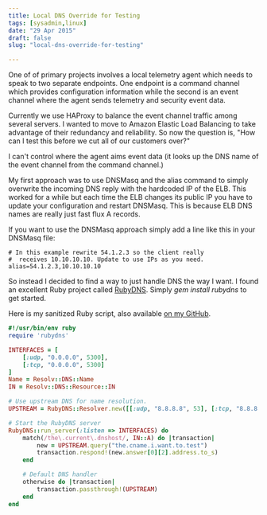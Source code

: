 ```yaml
---
title: Local DNS Override for Testing
tags: [sysadmin,linux]
date: "29 Apr 2015"
draft: false
slug: "local-dns-override-for-testing"

---
```


One of of primary projects involves a local telemetry agent which needs to speak to two separate endpoints. One endpoint is a command channel which provides configuration information while the second is an event channel where the agent sends telemetry and security event data.

Currently we use HAProxy to balance the event channel traffic among several servers. I wanted to move to Amazon Elastic Load Balancing to take advantage of their redundancy and reliability. So now the question is, "How can I test this before we cut all of our customers over?"

I can't control where the agent aims event data (it looks up the DNS name of the event channel from the command channel.)

My first approach was to use DNSMasq and the alias command to simply overwrite the incoming DNS reply with the hardcoded IP of the ELB. This worked for a while but each time the ELB changes its public IP you have to update your configuration and restart DNSMasq. This is because ELB DNS names are really just fast flux A records.

If you want to use the DNSMasq approach simply add a line like this in your DNSMasq file:

```text
# In this example rewrite 54.1.2.3 so the client really
#  receives 10.10.10.10. Update to use IPs as you need.
alias=54.1.2.3,10.10.10.10
```

So instead I decided to find a way to just handle DNS the way I want. I found an excellent Ruby project called [RubyDNS](https://github.com/ioquatix/rubydns). Simply _gem install rubydns_ to get started.

Here is my sanitized Ruby script, also available [on my GitHub](https://github.com/brooksgarrett/dnsstomp).

```ruby
#!/usr/bin/env ruby
require 'rubydns'

INTERFACES = [
    [:udp, "0.0.0.0", 5300],
    [:tcp, "0.0.0.0", 5300]
]
Name = Resolv::DNS::Name
IN = Resolv::DNS::Resource::IN

# Use upstream DNS for name resolution.
UPSTREAM = RubyDNS::Resolver.new([[:udp, "8.8.8.8", 53], [:tcp, "8.8.8.8", 53]])

# Start the RubyDNS server
RubyDNS::run_server(:listen => INTERFACES) do
    match(/the\.current\.dnshost/, IN::A) do |transaction|
        new = UPSTREAM.query("the.cname.i.want.to.test")
        transaction.respond!(new.answer[0][2].address.to_s)
    end

    # Default DNS handler
    otherwise do |transaction|
        transaction.passthrough!(UPSTREAM)
    end
end
```

